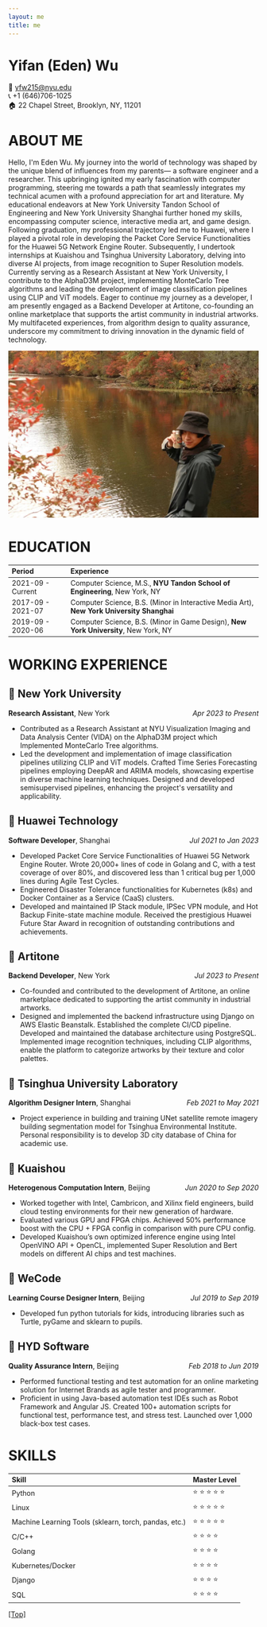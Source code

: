 ```yaml
---
layout: me
title: me
---
```

# Yifan (Eden) Wu
:email: yfw215@nyu.edu  
:telephone_receiver: +1 (646)706-1025  
:house: 22 Chapel Street, Brooklyn, NY, 11201  



# ABOUT ME

Hello, I'm Eden Wu. My journey into the world of technology was shaped by the unique blend of influences from my parents— a software engineer and a researcher. This upbringing ignited my early fascination with computer programming, steering me towards a path that seamlessly integrates my technical acumen with a profound appreciation for art and literature. My educational endeavors at New York University Tandon School of Engineering and New York University Shanghai further honed my skills, encompassing computer science, interactive media art, and game design. Following graduation, my professional trajectory led me to Huawei, where I played a pivotal role in developing the Packet Core Service Functionalities for the Huawei 5G Network Engine Router. Subsequently, I undertook internships at Kuaishou and Tsinghua University Laboratory, delving into diverse AI projects, from image recognition to Super Resolution models. Currently serving as a Research Assistant at New York University, I contribute to the AlphaD3M project, implementing MonteCarlo Tree algorithms and leading the development of image classification pipelines using CLIP and ViT models. Eager to continue my journey as a developer, I am presently engaged as a Backend Developer at Artitone, co-founding an online marketplace that supports the artist community in industrial artworks. My multifaceted experiences, from algorithm design to quality assurance, underscore my commitment to driving innovation in the dynamic field of technology.

![Not so big](/assets/img/profile/Eden-2023-12-12-23.25.35.jpeg)

# EDUCATION
  
| Period | Experience |
| :-------------- | :-------------- |
| 2021-09 - Current | Computer Science, M.S., **NYU Tandon School of Engineering**, New York, NY |
| 2017-09 - 2021-07 | Computer Science, B.S. (Minor in Interactive Media Art), **New York University Shanghai** |
| 2019-09 - 2020-06 | Computer Science, B.S. (Minor in Game Design), **New York University**, New York, NY |


# WORKING EXPERIENCE

## :large_blue_circle: New York University 
<p style="text-align:left;">
    <b>Research Assistant</b>, New York
    <span style="float:right;">
        <i>Apr 2023 to Present</i>
    </span>
</p>

- Contributed as a Research Assistant at NYU Visualization Imaging and Data Analysis Center (VIDA) on the AlphaD3M project which Implemented MonteCarlo Tree algorithms.
- Led the development and implementation of image classification pipelines utilizing CLIP and ViT models. Crafted Time Series Forecasting pipelines employing DeepAR and ARIMA models, showcasing expertise in diverse machine learning techniques. Designed and developed semisupervised pipelines, enhancing the project's versatility and applicability.

## :large_blue_circle: Huawei Technology
<p style="text-align:left;">
    <b>Software Developer</b>, Shanghai
    <span style="float:right;">
        <i>Jul 2021 to Jan 2023</i>
    </span>
</p>

- Developed Packet Core Service Functionalities of Huawei 5G Network Engine Router. Wrote 20,000+ lines of code in Golang and C, with a test coverage of over 80%, and discovered less than 1 critical bug per 1,000 lines during Agile Test Cycles.
- Engineered Disaster Tolerance functionalities for Kubernetes (k8s) and Docker Container as a Service (CaaS) clusters.
- Developed and maintained IP Stack module, IPSec VPN module, and Hot Backup Finite-state machine module. Received the prestigious Huawei Future Star Award in recognition of outstanding contributions and achievements.

## :large_blue_circle: Artitone
<p style="text-align:left;">
    <b>Backend Developer</b>, New York
    <span style="float:right;">
        <i>Jul 2023 to Present</i>
    </span>
</p>

- Co-founded and contributed to the development of Artitone, an online marketplace dedicated to supporting the artist community in industrial artworks.
- Designed and implemented the backend infrastructure using Django on AWS Elastic Beanstalk. Established the complete CI/CD pipeline. Developed and maintained the database architecture using PostgreSQL. Implemented image recognition techniques, including CLIP algorithms, enable the platform to categorize artworks by their texture and color palettes.

## :large_blue_circle: Tsinghua University Laboratory
<p style="text-align:left;">
    <b>Algorithm Designer Intern</b>, Shanghai
    <span style="float:right;">
        <i>Feb 2021 to May 2021</i>
    </span>
</p>

- Project experience in building and training UNet satellite remote imagery building segmentation model for Tsinghua Environmental Institute. Personal responsibility is to develop 3D city database of China for academic use.

## :large_blue_circle: Kuaishou
<p style="text-align:left;">
    <b>Heterogenous Computation Intern</b>, Beijing
    <span style="float:right;">
        <i>Jun 2020 to Sep 2020</i>
    </span>
</p>

- Worked together with Intel, Cambricon, and Xilinx field engineers, build cloud testing environments for their new generation of hardware.
- Evaluated various GPU and FPGA chips. Achieved 50% performance boost with the CPU + FPGA config in comparison with pure CPU config.
- Developed Kuaishou’s own optimized inference engine using Intel OpenVINO API + OpenCL, implemented Super Resolution and Bert models on different AI chips and test machines.

## :large_blue_circle: WeCode
<p style="text-align:left;">
    <b>Learning Course Designer Intern</b>, Beijing
    <span style="float:right;">
        <i>Jul 2019 to Sep 2019</i>
    </span>
</p>

- Developed fun python tutorials for kids, introducing libraries such as Turtle, pyGame and sklearn to pupils.

## :large_blue_circle: HYD Software
<p style="text-align:left;">
    <b>Quality Assurance Intern</b>, Beijing
    <span style="float:right;">
        <i>Feb 2018 to Jun 2019</i>
    </span>
</p>

- Performed functional testing and test automation for an online marketing solution for Internet Brands as agile tester and programmer.
- Proficient in using Java-based automation test IDEs such as Robot Framework and Angular JS. Created 100+ automation scripts for functional test, performance test, and stress test. Launched over 1,000 black-box test cases.

# SKILLS

| Skill | Master Level |
| :-------------- | :-------------- |
| Python | :star: :star: :star: :star: :star: |
| Linux | :star: :star: :star: :star: :star: |
| Machine Learning Tools (sklearn, torch, pandas, etc.) | :star: :star: :star: :star: :star: |
| C/C++ | :star: :star: :star: :star: |
| Golang | :star: :star: :star: :star: |
| Kubernetes/Docker | :star: :star: :star: :star: |
| Django | :star: :star: :star: :star: |
| SQL | :star: :star: :star: :star: |



[[Top]](#top)